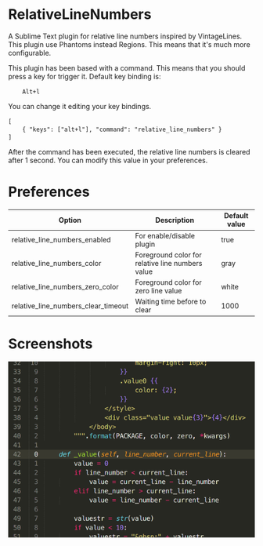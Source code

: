 # RelativeLineNumbers

A Sublime Text plugin for relative line numbers inspired by VintageLines. This plugin use Phantoms instead Regions. This means that it's much more configurable.

This plugin has been based with a command. This means that you should press a key for trigger it. Default key binding is:

```
    Alt+l
```

You can change it editing your key bindings.

```
[
    { "keys": ["alt+l"], "command": "relative_line_numbers" }
]
```

After the command has been executed, the relative line numbers is cleared after 1 second. You can modify this value in your preferences.


# Preferences
| Option | Description | Default value |
|--------|-------------|---------------|
| relative_line_numbers_enabled | For enable/disable plugin | true |
| relative_line_numbers_color | Foreground color for relative line numbers value | gray |
| relative_line_numbers_zero_color | Foreground color for zero line value | white |
| relative_line_numbers_clear_timeout | Waiting time before to clear | 1000 |

# Screenshots
![](imgs/screenshot1.png "")

